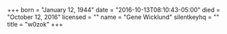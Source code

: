 +++
born = "January 12, 1944"
date = "2016-10-13T08:10:43-05:00"
died = "October 12, 2016"
licensed = ""
name = "Gene Wicklund"
silentkeyhq = ""
title = "w0zok"
+++

